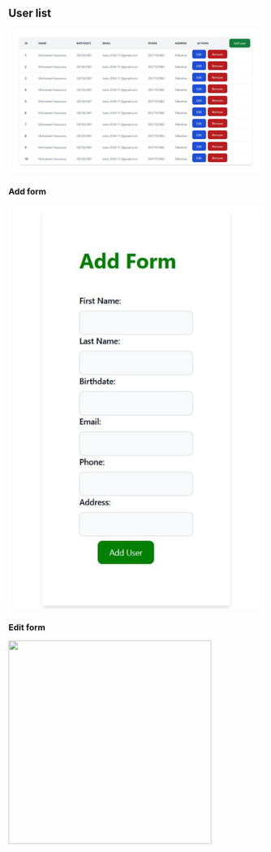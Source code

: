 <h2>User list</h2>

![user table](src/assets/1.jpg)

<h3>Add form</h3>

![add form](src/assets/add.jpg)

<h3>Edit form</h3>

<img src="https://github.com/Mohamed-Hassouna/User-Actions.git/src/assets/edit.jpg" width="400" height="400">

